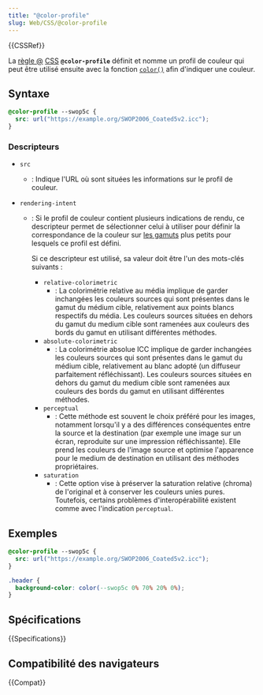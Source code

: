 ```yaml
---
title: "@color-profile"
slug: Web/CSS/@color-profile
---
```


{{CSSRef}}

La [règle @](/fr/docs/Web/CSS/At-rule) [CSS](/fr/docs/Web/CSS) **`@color-profile`** définit et nomme un profil de couleur qui peut être utilisé ensuite avec la fonction [`color()`](/fr/docs/Web/CSS/color_value/color) afin d'indiquer une couleur.

## Syntaxe

```css
@color-profile --swop5c {
  src: url("https://example.org/SWOP2006_Coated5v2.icc");
}
```

### Descripteurs

- `src`
  - : Indique l'URL où sont situées les informations sur le profil de couleur.
- `rendering-intent`

  - : Si le profil de couleur contient plusieurs indications de rendu, ce descripteur permet de sélectionner celui à utiliser pour définir la correspondance de la couleur sur [les gamuts](/fr/docs/Glossary/gamut) plus petits pour lesquels ce profil est défini.

    Si ce descripteur est utilisé, sa valeur doit être l'un des mots-clés suivants&nbsp;:

    - `relative-colorimetric`
      - : La colorimétrie relative au média implique de garder inchangées les couleurs sources qui sont présentes dans le gamut du médium cible, relativement aux points blancs respectifs du média. Les couleurs sources situées en dehors du gamut du medium cible sont ramenées aux couleurs des bords du gamut en utilisant différentes méthodes.
    - `absolute-colorimetric`
      - : La colorimétrie absolue ICC implique de garder inchangées les couleurs sources qui sont présentes dans le gamut du médium cible, relativement au blanc adopté (un diffuseur parfaitement réfléchissant). Les couleurs sources situées en dehors du gamut du medium cible sont ramenées aux couleurs des bords du gamut en utilisant différentes méthodes.
    - `perceptual`
      - : Cette méthode est souvent le choix préféré pour les images, notamment lorsqu'il y a des différences conséquentes entre la source et la destination (par exemple une image sur un écran, reproduite sur une impression réfléchissante). Elle prend les couleurs de l'image source et optimise l'apparence pour le medium de destination en utilisant des méthodes propriétaires.
    - `saturation`
      - : Cette option vise à préserver la saturation relative (chroma) de l'original et à conserver les couleurs unies pures. Toutefois, certains problèmes d'interopérabilité existent comme avec l'indication `perceptual`.

## Exemples

```css
@color-profile --swop5c {
  src: url("https://example.org/SWOP2006_Coated5v2.icc");
}

.header {
  background-color: color(--swop5c 0% 70% 20% 0%);
}
```

## Spécifications

{{Specifications}}

## Compatibilité des navigateurs

{{Compat}}

